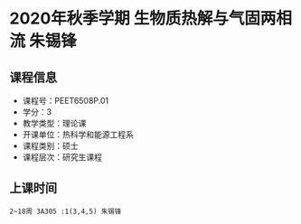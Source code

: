 # 2020年秋季学期 生物质热解与气固两相流 朱锡锋






## 课程信息

- 课程号：PEET6508P.01
- 学分：3
- 教学类型：理论课
- 开课单位：热科学和能源工程系
- 课程类别：硕士
- 课程层次：研究生课程

## 上课时间

```
2~18周 3A305 :1(3,4,5) 朱锡锋
```

